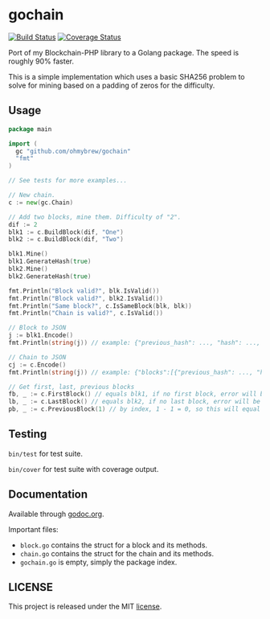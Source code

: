 # gochain

[![Build Status](https://secure.travis-ci.org/ohmybrew/gochain.png?branch=master)](http://travis-ci.org/ohmybrew/gochain)
[![Coverage Status](https://coveralls.io/repos/github/ohmybrew/gochain/badge.svg?branch=master)](https://coveralls.io/github/ohmybrew/gochain?branch=master)

Port of my Blockchain-PHP library to a Golang package. The speed is roughly 90% faster.

This is a simple implementation which uses a basic SHA256 problem to solve for mining based on a padding of zeros for the difficulty.

## Usage

```go
package main

import (
  gc "github.com/ohmybrew/gochain"
  "fmt"
)

// See tests for more examples...

// New chain.
c := new(gc.Chain)

// Add two blocks, mine them. Difficulty of "2".
dif := 2
blk1 := c.BuildBlock(dif, "One")
blk2 := c.BuildBlock(dif, "Two")

blk1.Mine()
blk1.GenerateHash(true)
blk2.Mine()
blk2.GenerateHash(true)

fmt.Println("Block valid?", blk.IsValid())
fmt.Println("Block valid?", blk2.IsValid())
fmt.Println("Same block?", c.IsSameBlock(blk, blk))
fmt.Println("Chain is valid?", c.IsValid())

// Block to JSON
j := blk1.Encode()
fmt.Println(string(j)) // example: {"previous_hash": ..., "hash": ..., "index": ..., "nonce": ..., "timestamp": ..., "difficulty": ..., "data": ...}

// Chain to JSON
cj := c.Encode()
fmt.Println(string(j)) // example: {"blocks":[{"previous_hash": ..., "hash": ..., "index": ..., "nonce": ..., "timestamp": ..., "difficulty": ..., "data": ...}, {...}]}

// Get first, last, previous blocks
fb, _ := c.FirstBlock() // equals blk1, if no first block, error will be second return
lb, _ := c.LastBlock() // equals blk2, if no last block, error will be second return
pb, _ := c.PreviousBlock(1) // by index, 1 - 1 = 0, so this will equal blk1, if no previous block, error will be second return
```

## Testing

`bin/test` for test suite.

`bin/cover` for test suite with coverage output.

## Documentation

Available through [godoc.org](https://godoc.org/github.com/ohmybrew/gochain).

Important files:

+ `block.go` contains the struct for a block and its methods.
+ `chain.go` contains the struct for the chain and its methods.
+ `gochain.go` is empty, simply the package index.

## LICENSE

This project is released under the MIT [license](https://github.com/ohmybrew/gochain/blob/master/LICENSE).
